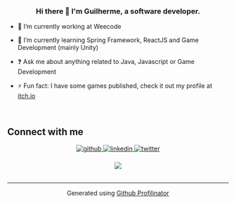 ### <div align="center">Hi there 👋 I'm Guilherme, a software developer.</div>  
  

- 🔭 I’m currently working at Weecode  
  

- 🌱 I’m currently learning Spring Framework, ReactJS and Game Development (mainly Unity)  
  

- ❓ Ask me about anything related to Java, Javascript or Game Development  
  

- ⚡ Fun fact: I have some games published, check it out my profile at [itch.io](kampari.itch.io)

<br/>

## Connect with me  
<div align="center">
<a href="https://github.com/GuiDB" target="_blank">
<img src=https://img.shields.io/badge/github-%2324292e.svg?&style=for-the-badge&logo=github&logoColor=white alt=github style="margin-bottom: 5px;" />
</a>
<a href="https://linkedin.com/in/guilherme-brunetto-dall-bello-013829b3" target="_blank">
<img src=https://img.shields.io/badge/linkedin-%231E77B5.svg?&style=for-the-badge&logo=linkedin&logoColor=white alt=linkedin style="margin-bottom: 5px;" />
</a>
<a href="https://twitter.com/Gui_DB" target="_blank">
<img src=https://img.shields.io/badge/twitter-%2300acee.svg?&style=for-the-badge&logo=twitter&logoColor=white alt=twitter style="margin-bottom: 5px;" />
</a>  
</div>  
  

<br/>  

<div align="center">
<img src="https://komarev.com/ghpvc/?username=rishavanand&&style=flat-square" align="center" />
</div>  

<br />

----
<div align="center">Generated using <a href="https://profilinator.rishav.dev/" target="_blank">Github Profilinator</a></div>
